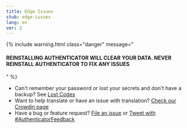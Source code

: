 ```yaml
---
title: Edge Issues
stub: edge-issues
lang: en
ver: 2
---
```


{% include warning.html class="danger" message="

#### REINSTALLING AUTHENTICATOR WILL CLEAR YOUR DATA. NEVER REINSTALL AUTHENTICATOR TO FIX ANY ISSUES

" %}

- Can't remember your password or lost your secrets and don't have a backup? See [Lost Codes](lost-codes)
- Want to help translate or have an issue with translation? [Check our Crowdin page](https://crowdin.com/project/authenticator-firefox)
- Have a bug or feature request? [File an issue](https://github.com/Authenticator-Extension/Authenticator/issues/new/choose) or [Tweet with #AuthenticatorFeedback](https://twitter.com/intent/tweet?hashtags=AuthenticatorFeedback)